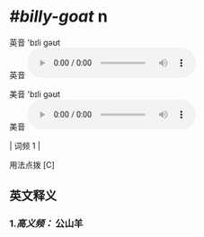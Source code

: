 # ***\#billy-goat*** n
英音 'bɪli ɡəʊt  
英音
<audio src="./media/billy-goat-B.aac" controls="controls"></audio>

美音 'bɪli ɡəʊt  
美音
<audio src="./media/billy-goat.aac" controls="controls"></audio>



| 词频 1 |  

用法点拨  [C]

英文释义
---
### 1.*高义频：* **公山羊**  


